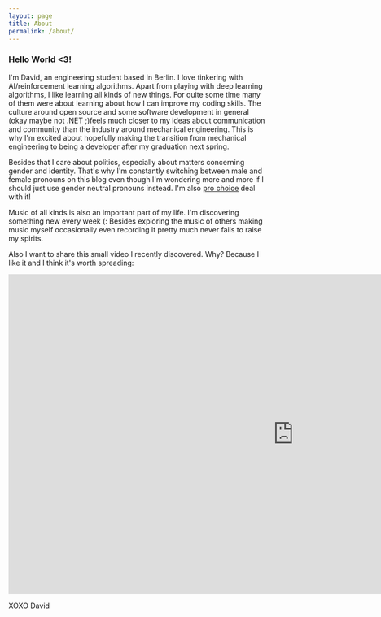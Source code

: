 ```yaml
---
layout: page
title: About
permalink: /about/
---
```



### Hello World <3!

I'm David, an engineering student based in Berlin. I love tinkering with AI/reinforcement learning algorithms.
Apart from playing with deep learning algorithms, I like learning all kinds of new things. For quite some time many of them were about learning about how I can improve my coding skills.
The culture around open source and some software development in general (okay maybe not .NET ;)feels much closer to my ideas about communication and community than the industry around mechanical engineering. This is why I'm excited about hopefully making the transition from mechanical engineering to being a developer after my graduation next spring.

Besides that I care about politics, especially about matters concerning gender and identity. That's why I'm constantly switching between male and female pronouns on this blog even though I'm wondering more and more if I should just use gender neutral pronouns instead.
I'm also [pro choice](https://vimeo.com/152878123) deal with it!

Music of all kinds is also an important part of my life. I'm discovering something new every week (: Besides exploring the music of others making music myself occasionally even recording it pretty much never fails to raise my spirits.

Also I want to share this small video I recently discovered. Why? Because I like it and I think it's worth spreading:

<iframe width="1120" height="630" src="https://www.youtube.com/embed/oQbei5JGiT8" frameborder="0" allowfullscreen></iframe>

XOXO
David
